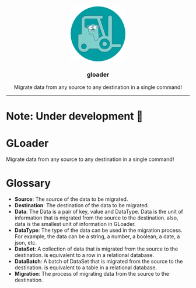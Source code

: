 <p align="center">
  <img alt="gloader logo" src="assets/logo.png" height="150" />
  <h3 align="center">gloader</h3>
  <p align="center">Migrate data from any source to any destination in a single command!</p>
</p>

---


# Note: Under development :construction:

# GLoader
Migrate data from any source to any destination in a single command!


# Glossary
- **Source**: The source of the data to be migrated.
- **Destination**: The destination of the data to be migrated.
- **Data**: The Data is a pair of key, value and DataType. Data is the unit of information that is migrated from the source to the destination. also, data is the smallest unit of information in GLoader.
- **DataType**: The type of the data can be used in the migration process. For example, the data can be a string, a number, a boolean, a date, a json, etc.
- **DataSet**: A collection of data that is migrated from the source to the destination. is equivalent to a row in a relational database.
- **DataBatch**: A batch of DataSet that is migrated from the source to the destination. is equivalent to a table in a relational database.
- **Migration**: The process of migrating data from the source to the destination.